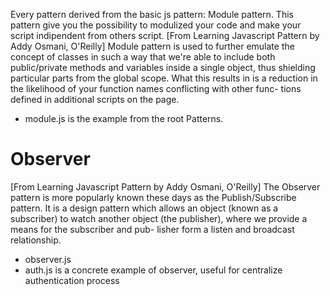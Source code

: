 Every pattern derived from the basic js pattern: Module pattern. This pattern give you the possibility to modulized your code and make your script indipendent from others script.
[From Learning Javascript Pattern by Addy Osmani, O'Reilly]
Module pattern is used to further emulate the concept of classes in
such a way that we're able to include both public/private methods and variables inside
a single object, thus shielding particular parts from the global scope. What this results
in is a reduction in the likelihood of your function names conflicting with other func-
tions defined in additional scripts on the page. 

- module.js is the example from the root Patterns.

Observer
========
[From Learning Javascript Pattern by Addy Osmani, O'Reilly]
The Observer pattern is more popularly known these days as the Publish/Subscribe
pattern. It is a design pattern which allows an object (known as a subscriber) to watch
another object (the publisher), where we provide a means for the subscriber and pub-
lisher form a listen and broadcast relationship.

- observer.js 
- auth.js is a concrete example of observer, useful for centralize authentication process
